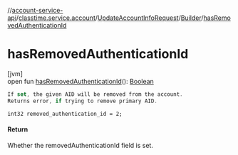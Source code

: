 //[account-service-api](../../../../index.md)/[classtime.service.account](../../index.md)/[UpdateAccountInfoRequest](../index.md)/[Builder](index.md)/[hasRemovedAuthenticationId](has-removed-authentication-id.md)

# hasRemovedAuthenticationId

[jvm]\
open fun [hasRemovedAuthenticationId](has-removed-authentication-id.md)(): [Boolean](https://kotlinlang.org/api/latest/jvm/stdlib/kotlin/-boolean/index.html)

```kotlin
If set, the given AID will be removed from the account.
Returns error, if trying to remove primary AID.

```
`int32 removed_authentication_id = 2;`

#### Return

Whether the removedAuthenticationId field is set.
